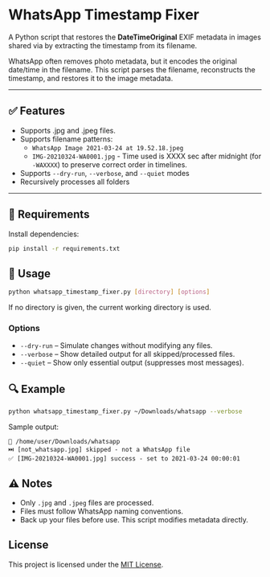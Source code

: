 # WhatsApp Timestamp Fixer

A Python script that restores the **DateTimeOriginal** EXIF metadata in images shared via by extracting the timestamp from its filename.

WhatsApp often removes photo metadata, but it encodes the original date/time in the filename. This script parses the filename, reconstructs the timestamp, and restores it to the image metadata.

---

## ✅ Features

- Supports .jpg and .jpeg files.
- Supports filename patterns:
  - `WhatsApp Image 2021-03-24 at 19.52.18.jpeg`
  - `IMG-20210324-WA0001.jpg` - Time used is XXXX sec after midnight (for `-WAXXXX`) to preserve correct order in timelines.
- Supports `--dry-run`, `--verbose`, and `--quiet` modes
- Recursively processes all folders

---

## 🧰 Requirements

Install dependencies:

```bash
pip install -r requirements.txt
```

## 🚀 Usage


```bash
python whatsapp_timestamp_fixer.py [directory] [options]
```

If no directory is given, the current working directory is used.

### Options

- `--dry-run` – Simulate changes without modifying any files.
- `--verbose` – Show detailed output for all skipped/processed files.
- `--quiet` – Show only essential output (suppresses most messages).

## 🔍 Example

```bash
python whatsapp_timestamp_fixer.py ~/Downloads/whatsapp --verbose
```

Sample output:

```
📂 /home/user/Downloads/whatsapp
⏭️ [not_whatsapp.jpg] skipped - not a WhatsApp file
✅ [IMG-20210324-WA0001.jpg] success - set to 2021-03-24 00:00:01
```

## ⚠️ Notes

- Only `.jpg` and `.jpeg` files are processed.
- Files must follow WhatsApp naming conventions.
- Back up your files before use. This script modifies metadata directly.

## License

This project is licensed under the [MIT License](LICENSE).
